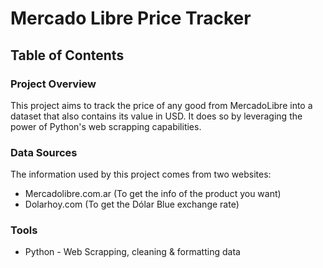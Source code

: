 # Mercado Libre Price Tracker

## Table of Contents


### Project Overview
This project aims to track the price of any good from MercadoLibre into a dataset that also contains its value in USD. It does so by leveraging the power of Python's web scrapping capabilities. 

### Data Sources

The information used by this project comes from two websites:

- Mercadolibre.com.ar (To get the info of the product you want)
- Dolarhoy.com (To get the Dólar Blue exchange rate)

### Tools

- Python - Web Scrapping, cleaning & formatting data

